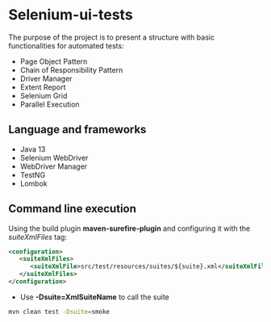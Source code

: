 # Selenium-ui-tests

The purpose of the project is to present a structure with basic functionalities for automated tests:

* Page Object Pattern
* Chain of Responsibility Pattern
* Driver Manager
* Extent Report
* Selenium Grid
* Parallel Execution

## Language and frameworks

* Java 13
* Selenium WebDriver
* WebDriver Manager
* TestNG
* Lombok

## Command line execution

Using the build plugin **maven-surefire-plugin** and configuring it with the _suiteXmlFiles_ tag:

```xml
<configuration>
   <suiteXmlFiles>
      <suiteXmlFile>src/test/resources/suites/${suite}.xml</suiteXmlFile>
   </suiteXmlFiles>
</configuration>
```

* Use **-Dsuite=XmlSuiteName** to call the suite

````bash
mvn clean test -Dsuite=smoke
````